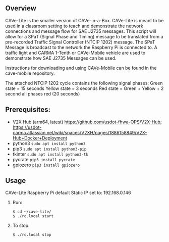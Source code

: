 ## Overview
CAVe-Lite is the smaller version of CAVe-in-a-Box. CAVe-Lite is meant to be used in a classroom setting to teach and demonstrate
the network connections and message flow for SAE J2735 messages. This script will allow for a SPaT (Signal Phase and Timing) message to 
be translated from a pre-recorded Traffic Signal Controller (NTCIP 1202) message. The SPaT Message is broadcast to the network the 
Raspberry Pi is connected to. A traffic light and CARMA 1-Tenth or CAVe-Mobile vehicle are used to demonstrate how SAE J2735 Messages can be used. 

Instructions for downloading and using CAVe-Mobile can be found in the cave-mobile repository.

The attached NTCIP 1202 cycle contains the following signal phases:
Green state = 15 seconds
Yellow state = 3 seconds
Red state = Green + Yellow + 2 second all phases red (20 seconds)

## Prerequisites:
* V2X Hub (arm64, latest) https://github.com/usdot-fhwa-OPS/V2X-Hub; https://usdot-carma.atlassian.net/wiki/spaces/V2XH/pages/1886158849/V2X-Hub+Docker+Deployment
* python3  `sudo apt install python3`
* pip3     `sudo apt install python3-pip`
* tkinter  `sudo apt install python3-tk`
* pycrate  `pip3 install pycrate`
* gpiozero `pip3 install gpiozero`

## Usage
CAVe-Lite Raspberry Pi default Static IP set to: 192.168.0.146

1. Run:
	```
	$ cd ~/cave-lite/
	$ ./rc.local start
	```

2. To stop:
	```
	$ ./rc.local stop
	```
